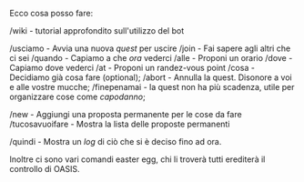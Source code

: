 Ecco cosa posso fare:

/wiki - tutorial approfondito sull'utilizzo del bot

/usciamo - Avvia una nuova *quest* per uscire
/join - Fai sapere agli altri che ci sei
/quando - Capiamo a che *ora* vederci
/alle - Proponi un orario
/dove - Capiamo dove vederci
/at - Proponi un randez-vous point
/cosa - Decidiamo già cosa fare \(optional\);
/abort - Annulla la quest. Disonore a voi e alle vostre mucche;
/finepenamai - la quest non ha più scadenza, utile per organizzare cose come *_capodanno_*;

/new - Aggiungi una proposta permanente per le cose da fare
/tucosavuoifare - Mostra la lista delle proposte permanenti

/quindi - Mostra un *log* di ciò che si è deciso fino ad ora.

Inoltre ci sono vari comandi easter egg, chi li troverà tutti erediterà il controllo di OASIS.